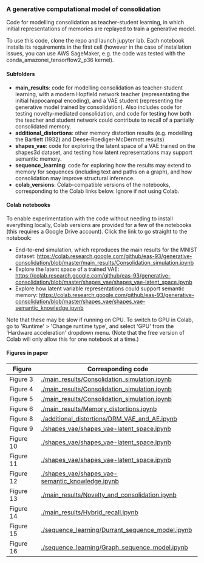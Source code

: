 
### A generative computational model of consolidation

Code for modelling consolidation as teacher-student learning, in which initial representations of memories are replayed to train a generative model.

To use this code, clone the repo and launch jupyter lab. Each notebook installs its requirements in the first cell (however in the case of installation issues, you can use AWS SageMaker, e.g. the code was tested with the conda_amazonei_tensorflow2_p36 kernel).

#### Subfolders

* **main_results**: code for modelling consolidation as teacher-student learning, with a modern Hopfield network teacher (representating the initial hippocampal encoding), and a VAE student (representing the generative model trained by consolidation). Also includes code for testing novelty-mediated consolidation, and code for testing how both the teacher and student network could contribute to recall of a partially consolidated memory.
* **additional_distortions**: other memory distortion results (e.g. modelling the Bartlett (1932) and Deese-Roediger-McDermott results)
* **shapes_vae**: code for exploring the latent space of a VAE trained on the shapes3d dataset, and testing how latent representations may support semantic memory.
* **sequence_learning**: code for exploring how the results may extend to memory for sequences (including text and paths on a graph), and how consolidation may improve structural inference.
* **colab_versions**: Colab-compatible versions of the notebooks, corresponding to the Colab links below. Ignore if not using Colab.

#### Colab notebooks

To enable experimentation with the code without needing to install everything locally, Colab versions are provided for a few of the notebooks (this requires a Google Drive account). Click the link to go straight to the notebook:
* End-to-end simulation, which reproduces the main results for the MNIST dataset: https://colab.research.google.com/github/eas-93/generative-consolidation/blob/master/main_results/Consolidation_simulation.ipynb
* Explore the latent space of a trained VAE: https://colab.research.google.com/github/eas-93/generative-consolidation/blob/master/shapes_vae/shapes_vae-latent_space.ipynb
* Explore how latent variable representations could support semantic memory: https://colab.research.google.com/github/eas-93/generative-consolidation/blob/master/shapes_vae/shapes_vae-semantic_knowledge.ipynb

Note that these may be slow if running on CPU. To switch to GPU in Colab, go to 'Runtime' > 'Change runtime type', and select 'GPU' from the 'Hardware acceleration' dropdown menu. (Note that the free version of Colab will only allow this for one notebook at a time.)

#### Figures in paper

Figure | Corresponding code
--- | ---
Figure 3 | [./main_results/Consolidation_simulation.ipynb](./main_results/Consolidation_simulation.ipynb)
Figure 4 | [./main_results/Consolidation_simulation.ipynb](./main_results/Consolidation_simulation.ipynb)
Figure 5 | [./main_results/Consolidation_simulation.ipynb](./main_results/Consolidation_simulation.ipynb)
Figure 6 | [./main_results/Memory_distortions.ipynb](./main_results/Memory_distortions.ipynb)
Figure 8 | [./additional_distortions/DRM_VAE_and_AE.ipynb](./additional_distortions/DRM_VAE_and_AE.ipynb)
Figure 9 | [./shapes_vae/shapes_vae-latent_space.ipynb](./shapes_vae/shapes_vae-latent_space.ipynb)
Figure 10 | [./shapes_vae/shapes_vae-latent_space.ipynb](./shapes_vae/shapes_vae-latent_space.ipynb)
Figure 11 | [./shapes_vae/shapes_vae-latent_space.ipynb](./shapes_vae/shapes_vae-latent_space.ipynb)
Figure 12 | [./shapes_vae/shapes_vae-semantic_knowledge.ipynb](./shapes_vae/shapes_vae-semantic_knowledge.ipynb)
Figure 13 | [./main_results/Novelty_and_consolidation.ipynb](./novelty_and_memory/Generate_novelty_plots.ipynb)
Figure 14 | [./main_results/Hybrid_recall.ipynb](./hybrid_recall/Hybrid_recall.ipynb)
Figure 15 | [./sequence_learning/Durrant_sequence_model.ipynb](./sequence_learning/Durrant_sequence_model.ipynb)
Figure 16 | [./sequence_learning/Graph_sequence_model.ipynb](./sequence_learning/Graph_sequence_model.ipynb)


